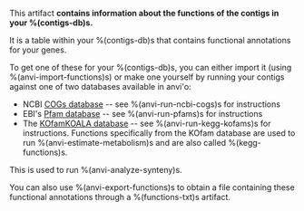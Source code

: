 This artifact **contains information about the functions of the contigs in your %(contigs-db)s.**

It is a table within your %(contigs-db)s that contains functional annotations for your genes. 

To get one of these for your %(contigs-db)s, you can either import it (using %(anvi-import-functions)s) or make one yourself by running your contigs against one of two databases available in anvi'o:
* NCBI [COGs database](https://www.ncbi.nlm.nih.gov/pmc/articles/PMC102395/) -- see %(anvi-run-ncbi-cogs)s for instructions
* EBI's [Pfam database](https://pfam.xfam.org/) -- see %(anvi-run-pfams)s for instructions
* The [KOfamKOALA database](https://www.genome.jp/tools/kofamkoala/) -- see %(anvi-run-kegg-kofams)s for instructions. Functions specifically from the KOfam database are used to run %(anvi-estimate-metabolism)s and are also called %(kegg-functions)s.

This is used to run %(anvi-analyze-synteny)s. 

You can also use %(anvi-export-functions)s to obtain a file containing these functional annotations through a %(functions-txt)s artifact. 
